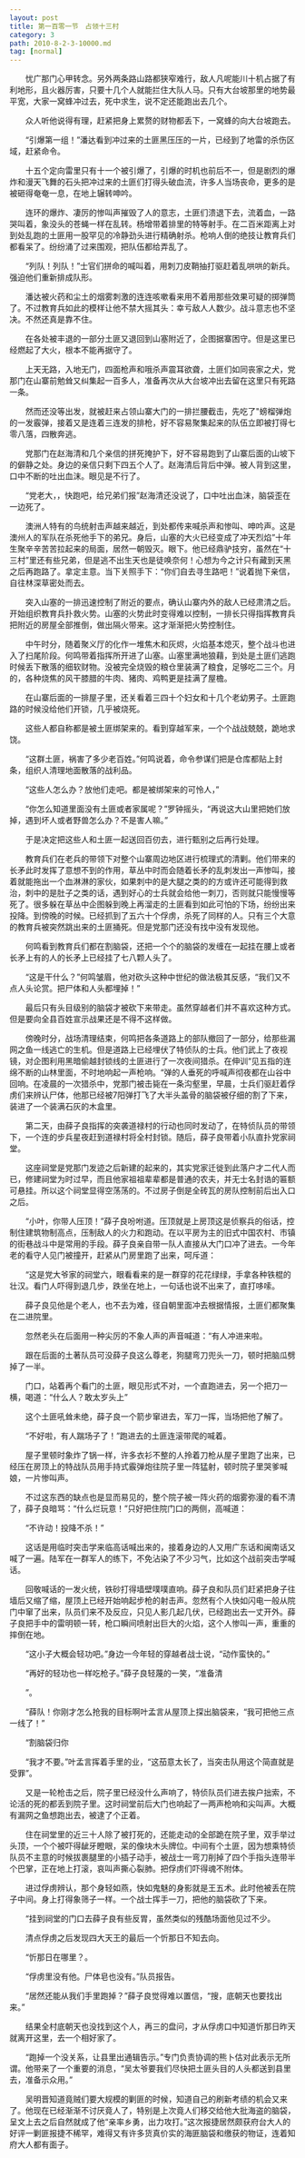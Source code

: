 ```yaml
---
layout: post
title: 第一百零一节　占领十三村
category: 3
path: 2010-8-2-3-10000.md
tag: [normal]
---
```


　　忧广那门心甲转念。另外两条路山路都狭窄难行，敌人凡呢能川十机占据了有利地形，且火器厉害，只要十几个人就能拦住大队人马。只有大台坡那里的地势最平宽，大家一窝蜂冲过去，死中求生，说不定还能跑出去几个。

　　众人听他说得有理，赶紧把身上累赘的财物都丢下，一窝蜂的向大台坡跑去。

　　“引爆第一组！”潘达看到冲过来的土匪黑压压的一片，已经到了地雷的杀伤区域，赶紧命令。

　　十五个定向雷里只有十一个被引爆了，引爆的时机也前后不一，但是剧烈的爆炸和漫天飞舞的石头把冲过来的土匪们打得头破血流，许多人当场丧命，更多的是被砸得奄奄一息，在地上辗转呻吟。

　　连环的爆炸、凄厉的惨叫声摧毁了人的意志，土匪们溃退下去，流着血，一路哭叫着，象没头的苍蝇一样在乱转。杨增带着排里的特等射手。在二百米距离上对到处乱跑的土匪用一股罕见的冷静劲头进行精确射杀。枪响人倒的绝技让教育兵们都看呆了。纷纷涌了过来围观，把队伍都给弄乱了。

　　“列队！列队！”士官们拼命的喊叫着，用刺刀皮鞘抽打驱赶着乱哄哄的新兵。强迫他们重新排成队形。

　　潘达被火药和尘土的烟雾刺激的连连咳嗽看来用不着用那些效果可疑的掷弹筒了。不过教育兵如此的模样让他不禁大摇其头：幸亏敌人人数少。战斗意志也不坚决。不然还真是靠不住。

　　在各处被丰退的一部分土匪又退回到山塞附近了，企图据寨困守。但是这里已经燃起了大火，根本不能再据守了。

　　上天无路，入地无门，四面枪声和哦杀声震耳欲聋，土匪们如同丧家之犬，党那门在山寨前勉耸又纠集起一百多人，准备再次从大台坡冲出去留在这里只有死路一条。

　　然而还没等出发，就被赶来占领山寨大门的一排拦腰截击，先吃了"螃榴弹炮的一发霰弹，接着又是连着三连发的排枪，好不容易聚集起来的队伍立即被打得七零八落，四散奔逃。

　　党那门在赵海清和几个亲信的拼死掩护下，好不容易跑到了山寨后面的山坡下的僻静之处。身边的亲信只剩下四五个人了。赵海清后背后中弹。被人背到这里，口中不断的吐出血沫。眼见是不行了。

　　“党老大，，快跑吧，给兄弟们报”赵海清还没说了，口中吐出血沫，脑袋歪在一边死了。

　　澳洲人特有的鸟统射击声越来越近，到处都传来喊杀声和惨叫、呻吟声。这是澳州人的军队在杀死他手下的弟兄。身后，山塞的大火已经变成了冲天烈焰”十年生聚辛辛苦苦拉起来的局面，居然一朝毁灭。眼下。他已经鼎驴技穷，虽然在“十三村”里还有些兄弟，但是逃不出生天也是徒唤奈何！心想为今之计只有藏到天黑之后再跑路了。拿定主意。当下关照手下：“你们自去寻生路吧！”说着抛下亲信，自往林深草密处而去。

　　突入山塞的一排迅速控制了附近的要点，确认山寨内外的敌人已经肃清之后。开始组织教育兵扑救火势。山塞的火势此时变得难以控制，一排长只得指挥教育兵把附近的房屋全部推倒，做出隔火带来。这才渐渐把火势控制住。

　　中午时分，随着聚义厅的化作一堆焦木和灰烬，火焰基本熄灭，整个战斗也进入了扫尾阶段。何鸣带着指挥所开进了山塞。山塞里满地狼藉，到处是土匪们逃跑时候丢下散落的细软财物。没被完全烧毁的粮仓里装满了粮食，足够吃二三个。月的，各种烧焦的风干膝腊的牛肉、猪肉、鸡鸭更是挂满了屋檐。

　　在山寨后面的一排屋子里，还关看着三四十个妇女和十几个老幼男子。土匪跑路的时候没给他们开锁，几乎被烧死。

　　这些人都自称都是被土匪绑架来的。看到穿越军来，一个个战战兢兢，跪地求饶。

　　“这群土匪，祸害了多少老百姓。”何鸣说着，命令参谋们把是仓库都贴上封条，组织人清理地面散落的战利品。

　　“这些人怎么办？放他们走吧。都是被绑架来的可怜人，”

　　“你怎么知道里面没有土匪或者家属呢？”罗钟摇头，“再说这大山里把她们放掉，遇到坏人或者野兽怎么办？不是害人嘛。”

　　于是决定把这些人和土匪一起送回百仞去，进行甄别之后再行处理。

　　教育兵们在老兵的带领下对整个山寨周边地区进行梳理式的清剿。他们带来的长矛此时发挥了意想不到的作用，草丛中时而会随着长矛的乱刺发出一声惨叫，接着就能拖出一个血淋淋的家伙，如果刺中的是大腿之类的的方或许还可能得到救治，刺中的是肚子之类的话，遇到好心的士兵就会给他一刺刀，否则就只能慢慢等死了。很多躲在草丛中企图躲到晚上再溜走的土匪看到如此可怕的下场，纷纷出来投降。到傍晚的时候。已经抓到了五六十个俘虏，杀死了同样的人。只有三个大意的教育兵被突然跳出来的土匪捅死。但是党那门还没有找中没有发现他。

　　何鸣看到教育兵们都在割脑袋，还把一个个的脑袋的发缠在一起挂在腰上或者长矛上有的人的长矛上已经挂了七八颗人头了。

　　“这是干什么？”何鸣皱眉，他对砍头这种中世纪的做法极其反感，“我们又不点人头论赏。把尸体和人头都埋掉！”

　　最后只有头目级别的脑袋才被砍下来带走。虽然穿越者们并不喜欢这种方式。但是要向全县百姓宣示战果还是不得不这样做。

　　傍晚时分，战场清理结束，何鸣把各条道路上的部队撤回了一部分，给那些漏网之鱼一线逃亡的生机。但是道路上已经埋伏了特侦队的士兵。他们武上了夜视镜，对企图利用黑暗偷越封锁线的土匪进行了一次夜间猎杀。在伸训“见五指的连绵不断的山林里面，不时地响起一声枪响。“弹的人垂死的呼喊声彻夜都在山谷中回响。在凌晨的一次猎杀中，党那门被击毙在一条沟壑里，早晨，士兵们驱赶着俘虏们来辨认尸体，他那已经被7阳弹打飞了大半头盖骨的脑袋被仔细的割了下来，装进了一个装满石灰的木盒里。

　　第二天，由薛子良指挥的突袭道禄村的行动也同时发动了，在特侦队员的带领下，一个连的步兵星夜赶到道禄村将全村封锁。随后，薛子良带着小队直扑党家祠堂。

　　这座祠堂是党那门发迹之后新建的起来的，其实党家迁徙到此落户才二代人而已，修建祠堂为时过早，而且他家祖祖辈辈都是普通的农夫，并无士名封诰的匾额可悬挂。所以这个祠堂显得空荡荡的。不过房子倒是全砖瓦的房队控制前后出入口之后。

　　“小叶，你带人压顶！”薛子良吩咐道。压顶就是上房顶这是侦察兵的俗话，控制住建筑物制高点，压制敌人的火力和跑动。在以平房为主的旧式中国农村、市镇的街巷战斗中是常用的手段。薛子良亲自带一队人直接从大门口冲了进去。一今年老的看守人见门被撞开，赶紧从门房里跑了出来，呵斥道：

　　“这是党大爷家的祠堂六，眼看看来的是一群穿的花花绿绿，手拿各种铁棍的壮汉。看门人吓得到退几步，跌坐在地上，一句话也说不出来了，直打哆嗦。

　　薛子良见他是个老人，也不去为难，径自朝里面冲去根据情报，土匪们都聚集在二进院里。

　　忽然老头在后面用一种尖厉的不象人声的声音喊道：“有人冲进来啦。

　　跟在后面的土著队员可没薛子良这么尊老，狗腿弯刀兜头一刀，顿时把脑瓜劈掉了一半。

　　门口，站着再个看门的土匪，眼见形式不对，一个直跑进去，另一个把刀一横，喝道：“什么人？敢太岁头上”

　　这个土匪吼耸未绝，薛子良一个箭步窜进去，军刀一挥，当场把他了解了。

　　“不好啦，有人踹场子了！”跑进去的土匪连滚带爬的喊着。

　　屋子里顿时象炸了锅一样，许多衣衫不整的人拎着刀枪从屋子里跑了出来，已经压在房顶上的特战队员用手持式霰弹炮往院子里一阵猛射，顿时院子里哭爹喊娘，一片惨叫声。

　　不过这东西的缺点也是显而易见的，整个院子被一阵火药的烟雾弥漫的看不清了，薛子良暗骂：“什么烂玩意！”只好把住院门口的两侧，高喊道：

　　“不许动！投降不杀！”

　　这话是用临时突击学来临高话喊出来的，接着身边的人又用广东话和闽南话又喊了一遍。陆军在一群军人的练下，不免沾染了不少习气，比如这个战前突击学喊话。

　　回敬喊话的一发火统，铁砂打得墙壁噗噗直响。薛子良和队员们赶紧把身子往墙后又缩了缩，屋顶上已经开始响起步枪的射击声。忽然有个人快如闪电一般从院门中窜了出来，队员们来不及反应，只见人影几起几伏，已经跑出去一丈开外。薛子良把手中的雷明顿一转，枪口瞬间喷射出巨大的火焰，这个人惨叫一声，重重的摔倒在地。

　　“这小子大概会轻功吧。”身边一今年轻的穿越者战士说，“动作蛮快的。”

　　“再好的轻功也一样吃枪子。”薛子良轻蔑的一笑，“准备清

　　”。

　　“薛队！你刚才怎么抢我的目标啊叶孟言从屋顶上探出脑袋来，“我可把他三点一线了！”

　　“割脑袋归你

　　“我才不要。”叶孟言挥着手里的业，“这茄意太长了，当突击队用这个简直就是受罪”。

　　又是一轮枪击之后，院子里已经没什么声响了，特侦队员们进去挨户拙索，不论活的死的都丢到院子里。这时祠堂前后大门也响起了一两声枪响和尖叫声。大概有漏网之鱼想跑出去，被逮了个正着。

　　住在祠堂里的近三十人除了被打死的，还能走动的全部跪在院子里，双手举过头顶，一个个被吓得龇牙瞪眼，呆的像块木头牌位。中间有个土匪，因为想乘特侦队员不主意的时候拔裹腿里的小插子动手，被战士一弯刀削掉了四个手指头连带半个巴掌，正在地上打滚，哀叫声撕心裂肺。把俘虏们吓得魂不附体。

　　进过俘虏辨认，那个身轻如燕，快如鬼魅的身影就是王五术。此时他被丢在院子中间。身上打得象筛子一样。一个战士挥手一刀，把他的脑袋砍了下来。

　　“挂到祠堂的门口去薛子良有些反胃，虽然类似的残酷场面他见过不少。

　　清点俘虏之后发现四大天王的最后一个忻那日不知去向。

　　“忻那日在哪里？。

　　“俘虏里没有他。尸体皂也没有。”队员报告。

　　“居然还能从我们手里跑掉？”薛子良觉得难以置信，“搜，底朝天也要找出来。”

　　结果全村底朝天也没找到这个人，再三的盘问，才从俘虏口中知道忻那日昨天就离开这里，去一个相好家了。

　　“跑掉一个没关系，让县里出通辑告示。”专门负责协调的熊卜估对此表示无所谓。他带来了一个重要的消息，“吴太爷要我们尽快把土匪头目的人头都送到县里去，准备示众用。”

　　吴明晋知道竟贼们要大规模的剿匪的时候，知道自己的刷新考绩的机会又来了。他现在已经渐渐不讨厌竟人了，特别是上次竟人们移交给他大批海盗的脑袋，呈文上去之后自然就成了他“亲率乡勇，出力攻打。”这次报捷居然颇获府台大人的好评一剿匪报捷不稀罕，难得又有许多货真价实的海匪脑袋和缴获的物证，连着知府大人都有面子。